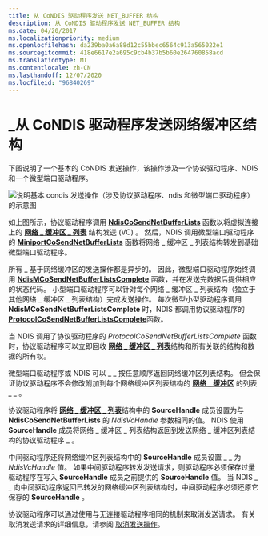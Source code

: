 ```yaml
---
title: 从 CoNDIS 驱动程序发送 NET_BUFFER 结构
description: 从 CoNDIS 驱动程序发送 NET_BUFFER 结构
ms.date: 04/20/2017
ms.localizationpriority: medium
ms.openlocfilehash: da239ba0a6a88d12c55bbec6564c913a565022e1
ms.sourcegitcommit: 418e6617e2a695c9cb4b37b5b60e264760858acd
ms.translationtype: MT
ms.contentlocale: zh-CN
ms.lasthandoff: 12/07/2020
ms.locfileid: "96840269"
---
```

# <a name="sending-net_buffer-structures-from-condis-drivers"></a>\_从 CoNDIS 驱动程序发送网络缓冲区结构





下图说明了一个基本的 CoNDIS 发送操作，该操作涉及一个协议驱动程序、NDIS 和一个微型端口驱动程序。

![说明基本 condis 发送操作（涉及协议驱动程序、ndis 和微型端口驱动程序）的示意图](images/netbuffercosend.png)

如上图所示，协议驱动程序调用 [**NdisCoSendNetBufferLists**](/windows-hardware/drivers/ddi/ndis/nf-ndis-ndiscosendnetbufferlists) 函数以将虚拟连接上的 [**网络 \_ 缓冲区 \_ 列表**](/windows-hardware/drivers/ddi/ndis/ns-ndis-_net_buffer_list) 结构发送 (VC) 。 然后，NDIS 调用微型端口驱动程序的 [**MiniportCoSendNetBufferLists**](/windows-hardware/drivers/ddi/ndis/nc-ndis-miniport_co_send_net_buffer_lists) 函数将网络 \_ 缓冲区 \_ 列表结构转发到基础微型端口驱动程序。

所有 \_ 基于网络缓冲区的发送操作都是异步的。 因此，微型端口驱动程序始终调用 [**NdisMCoSendNetBufferListsComplete**](/windows-hardware/drivers/ddi/ndis/nf-ndis-ndismcosendnetbufferlistscomplete) 函数，并在发送完数据后提供相应的状态代码。 小型端口驱动程序可以针对每个网络 \_ 缓冲区 \_ 列表结构（独立于其他网络 \_ 缓冲区 \_ 列表结构）完成发送操作。 每次微型小型驱动程序调用 **NdisMCoSendNetBufferListsComplete** 时，NDIS 都调用协议驱动程序的 [**ProtocolCoSendNetBufferListsComplete**](/windows-hardware/drivers/ddi/ndis/nc-ndis-protocol_co_send_net_buffer_lists_complete)函数。

当 NDIS 调用了协议驱动程序的 *ProtocolCoSendNetBufferListsComplete* 函数时，协议驱动程序可以立即回收 [**网络 \_ 缓冲区 \_ 列表**](/windows-hardware/drivers/ddi/ndis/ns-ndis-_net_buffer_list)结构和所有关联的结构和数据的所有权。

微型端口驱动程序或 NDIS 可以 \_ \_ 按任意顺序返回网络缓冲区列表结构。 但会保证协议驱动程序不会修改附加到每个网络缓冲区列表结构的 [**网络 \_ 缓冲区**](/windows-hardware/drivers/ddi/ndis/ns-ndis-_net_buffer) 的列表 \_ \_ 。

协议驱动程序将 [**网络 \_ 缓冲区 \_ 列表**](/windows-hardware/drivers/ddi/ndis/ns-ndis-_net_buffer_list)结构中的 **SourceHandle** 成员设置为与 **NdisCoSendNetBufferLists** 的 *NdisVcHandle* 参数相同的值。 NDIS 使用 **SourceHandle** 成员将网络 \_ 缓冲区 \_ 列表结构返回到发送网络 \_ 缓冲区列表结构的协议驱动程序 \_ 。

中间驱动程序还将网络缓冲区列表结构中的 **SourceHandle** 成员设置 \_ \_ 为 *NdisVcHandle* 值。 如果中间驱动程序转发发送请求，则驱动程序必须保存过量驱动程序在写入 **SourceHandle** 成员之前提供的 **SourceHandle** 值。 当 NDIS \_ \_ 向中间驱动程序返回已转发的网络缓冲区列表结构时，中间驱动程序必须还原它保存的 **SourceHandle** 。

协议驱动程序可以通过使用与无连接驱动程序相同的机制来取消发送请求。 有关取消发送请求的详细信息，请参阅 [取消发送操作](canceling-a-send-operation.md)。

 

